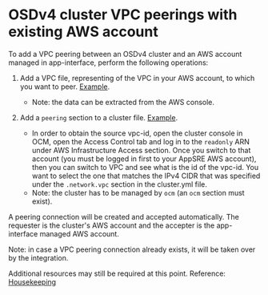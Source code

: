 # OSDv4 cluster VPC peerings with existing AWS account

To add a VPC peering between an OSDv4 cluster and an AWS account managed in app-interface, perform the following operations:

1. Add a VPC file, representing of the VPC in your AWS account, to which you want to peer. [Example](/data/aws/app-sre/vpcs/app-sre-vpc-01.yml).

    * Note: the data can be extracted from the AWS console.

2. Add a `peering` section to a cluster file. [Example](/data/openshift/app-sre-stage-01/cluster.yml#L42-45).

    * In order to obtain the source vpc-id, open the cluster console in OCM, open the Access Control tab and log in to the `readonly` ARN under AWS Infrastructure Access section. Once you switch to that account (you must be logged in first to your AppSRE AWS account), then you can switch to VPC and see what is the id of the vpc-id. You want to select the one that matches the IPv4 CIDR that was specified under the `.network.vpc` section in the cluster.yml file.
    * Note: the cluster has to be managed by `ocm` (an `ocm` section must exist).

A peering connection will be created and accepted automatically.
The requester is the cluster's AWS account and the accepter is the app-interface managed AWS account.

Note: in case a VPC peering connection already exists, it will be taken over by the integration.

Additional resources may still be required at this point.
Reference: [Housekeeping](https://gitlab.cee.redhat.com/app-sre/infra/blob/master/terraform/app-sre/rds-vpc-subnets.tf)
